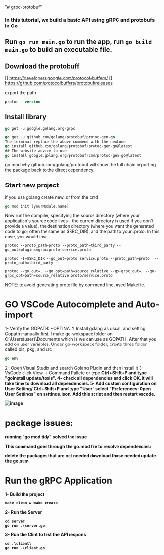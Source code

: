 "# grpc-protobuf"

### In this tutorial, we build a basic API using gRPC and protobufs in Go

## Run `go run main.go` to run the app, run `go build main.go` to build an executable file.

## Download the protobuff
[]  https://developers.google.com/protocol-buffers/
[]  https://github.com/protocolbuffers/protobuf/releases

export the path
```ps
protoc --version
```
## Install library
```go
go get -u google.golang.org/grpc
```
```go
go get -u github.com/golang/protobuf/protoc-gen-go
The terminal replace the above commend with the nextone
go install github.com/golang/protobuf/protoc-gen-go@latest
## The website advice to use
go install google.golang.org/protobuf/cmd/protoc-gen-go@latest
```
go mod why github.com/golang/protobuf will show the full chain importing the package back to the direct dependency.


## Start new project

if you use golang create new. or from the cmd 
```go
go mod init [yourModule.name]
```
Now run the compiler, specifying the source directory (where your application's source code lives – the current directory is used if you don't provide a value), the destination directory (where you want the generated code to go; often the same as $SRC_DIR), and the path to your .proto. In this case, you would invo
```
protoc --proto_path=proto --proto_path=third_party --go_out=plugins=grpc:proto service.proto

protoc -I=$SRC_DIR --go_out=proto service.proto --proto_path=proto  --proto_path=third_party 

protoc --go_out=. --go_opt=path=source_relative --go-grpc_out=. --go-grpc_opt=path=source_relative proto/service.proto
```

NOTE: to avoid generating proto file by commend line, used Makefile.

# GO VSCode Autocomplete and Auto-import

1- Verify the GOPATH: *OPTINALY
Install golang as usual, and setting Gopath manually first. I make go-wokspace folder on C:\Users\{user}\Documents which is we can use as GOPATH. After that you add on user variables. Under go-workspace folder, create three folder called bin, pkg, and src

```go
go env
```
2- Open Visual Studio and search Golang Plugin and then install it
3- VsCode click View -> Command Pallete or type <b>Ctrl+Shift+P<b> and type "goinstall update/tools".
4- check all dependencies and click OK. it will take time to download all dependencies.
5- Add custom configuration on User Setting/ <b>Ctrl+Shift+P<b> and type "User" select "Preferences: Open User Settings"
on settings.json, Add this script and then restart vscode.
 
![image](https://user-images.githubusercontent.com/9446035/156212052-8a980390-fae6-44a7-bb2d-03e7560d36ce.png)


# package issues:
running "go mod tidy" solved the issue

This command goes through the go.mod file to resolve dependencies:

delete the packages that are not needed
download those needed
update the go.sum

# Run the gRPC Application

1- Build the project
```shell
make clean & make create
```
2- Run  the Server
```shell
cd server
go run .\server.go 
```
3- Run the Clint to test the API respons
```shell
cd .\client\
go run .\client.go
```
